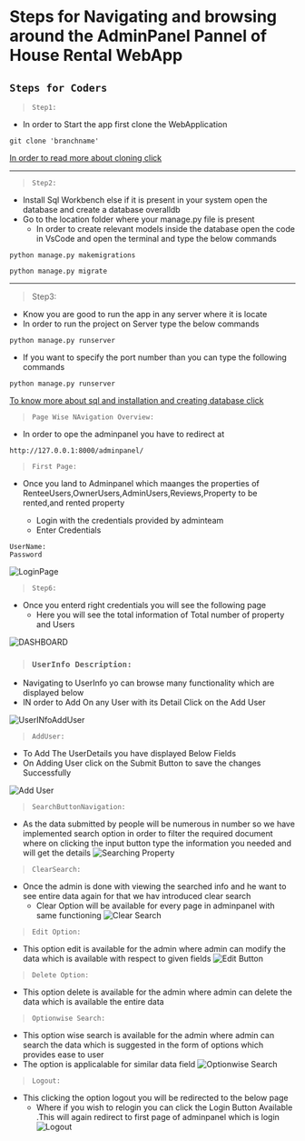 # Steps for Navigating and browsing around the AdminPanel Pannel of House Rental WebApp


## `Steps for Coders`


 >`Step1:`
  * In order to Start the app first clone the WebApplication
```
git clone 'branchname'
```

[In order to read more about cloning click](https://github.com/git-guides/git-clone "Github Cloning Commands")


---
  >`Step2:`
  * Install Sql Workbench else if it is present in your system open the database and create a database overalldb 
  * Go to the location folder where your manage.py file is present
    * In order to create relevant models inside the database open the code in VsCode and open the terminal and type the below commands
```
python manage.py makemigrations
```
```
python manage.py migrate
```

---
>Step3:
 * Know you are good to run the app in any server where it is locate
  * In order to run the project on Server
  type the below commands

```
python manage.py runserver
```  
* If you want to specify the port number than you can type the following commands
```
python manage.py runserver 
```  
[To know more about sql and installation and creating database click ]("http://webvaultwiki.com.au/Default.aspx?Page=Create-Mysql-Database-User-Workbench&NS=&AspxAutoDetectCookieSupport=1") 

 >`Page Wise NAvigation Overview:`
  * In order to ope the adminpanel you have to redirect at 
```
http://127.0.0.1:8000/adminpanel/
```

 >`First Page:`
  * Once you land to Adminpanel which maanges the properties of RenteeUsers,OwnerUsers,AdminUsers,Reviews,Property to be rented,and rented property 
    
    * Login with the credentials provided by adminteam 
    * Enter Credentials
```
UserName:
Password
```

![LoginPage](../../Screenshots/SS/AdminLoginss.png)

 >`Step6:`
  * Once you enterd right credentials you will see the following page
    * Here you will see the total information of Total number of property and Users

![DASHBOARD](../../Screenshots/SS/NavigateDashboard.png)
 
 > ### `UserInfo Description:`
  * Navigating to UserInfo yo can browse many functionality which are displayed below
   * IN order to Add On any User with its Detail Click on the Add User

![UserINfoAddUser](../../Screenshots/SS/UserInfoAddUser.png)

 >`AddUser:`
  * To Add The UserDetails you have displayed Below Fields
   * On Adding User click on the Submit Button to save the changes Successfully

![Add User](../../Screenshots/SS/UserInfoAddUserPage.png)

 >`SearchButtonNavigation:`
  * As the data submitted by people will be numerous in number so we have implemented search option in order to filter the required document where on clicking the input button type the information you needed and will get the details
![Searching Property](../../Screenshots/SS/UserInfosearch.png)

 >`ClearSearch:`
  * Once the admin is done with viewing the searched info and he want to see entire data again for that we hav introduced clear search
    * Clear Option will be available for every page in adminpanel with same functioning
![Clear Search](../../Screenshots/SS/UserInfoClearSearch.png)

 >`Edit Option:`
  * This option edit is available for the admin where admin can modify the data which is available with respect to given fields
![Edit Button](../../Screenshots/SS/UserInfoEdit.png)
 >`Delete Option:`
  * This option delete is available for the admin where admin can delete the data which is available the entire data


  >`Optionwise Search:`
  * This option wise search is available for the admin where admin can search the data which is suggested in the form of options which provides ease to user
  * The option is applicalable for similar data field
  ![Optionwise Search](../../Screenshots/SS/ManagePropertiesAvailable%20option.png)
  >`Logout:`
  * This clicking the option logout you will be redirected to the below page
     * Where if you wish to relogin you can click the Login Button Available .This will again redirect to first page of adminpanel which is login
![Logout](../../Screenshots/SS/AdminPanelLogout.png)